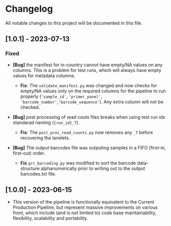 # Changelog

All notable changes to this project will be documented in this file.

## [1.0.1] - 2023-07-13

### Fixed

- **[Bug]** the manifest for in-country cannot have empty/NA values on any columns. This is a problem for test runs, which will always have empty values for metadata columns.

    - **Fix**: The `validate_manifest.py` was changed and now checks for empty/NA values only on the required columns for the pipeline to run properly (`'sample_id'`, `'primer_panel'`, `'barcode_number'`,`'barcode_sequence'`). Any extra column will not be checked.

- **[Bug]** post processing of read couts files breaks when using test run ids standarad naming (`{run_id}_T`).
    - **Fix**: The `post_proc_read_counts.py` now removes any `_T` before recovering the lanelets.

- **[Bug]**  The output barcodes file was outputing samples in a FIFO (first-in, first-out) order. 
    
    - **Fix** `grc_barcoding.py` was modified to sort the barcode data-structure alphanumerically prior to writing out to the output barcodes.txt file.

## [1.0.0] - 2023-06-15

- This version of the pipeline is functionally equivalent to the Current Production Pipeline, but represent massive improvements on various front, which include (and is not limited to) code base maintainability, flexibility, scalability and portability.